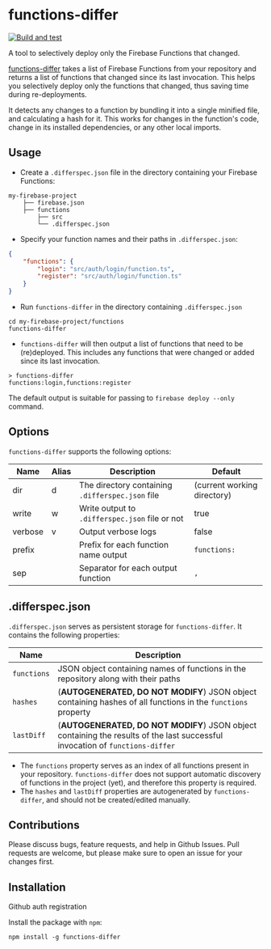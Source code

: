 # functions-differ

[![Build and test](https://github.com/haroldadmin/functions-differ/actions/workflows/build-test.yml/badge.svg)](https://github.com/haroldadmin/functions-differ/actions/workflows/build-test.yml)

A tool to selectively deploy only the Firebase Functions that changed.

[functions-differ](https://www.npmjs.com/package/functions-differ) takes a list of Firebase Functions from your repository and returns a list of functions that changed since its last invocation.
This helps you selectively deploy only the functions that changed, thus saving time during re-deployments.

It detects any changes to a function by bundling it into a single minified file, and calculating a hash for it. This works for changes in the function's code, change in its installed dependencies, or any other local imports.

## Usage

-   Create a `.differspec.json` file in the directory containing your Firebase Functions:

```shell
my-firebase-project
    ├── firebase.json
    ├── functions
        ├── src
        └── .differspec.json
```

-   Specify your function names and their paths in `.differspec.json`:

```json
{
    "functions": {
        "login": "src/auth/login/function.ts",
        "register": "src/auth/login/function.ts"
    }
}
```

-   Run `functions-differ` in the directory containing `.differspec.json`

```shell
cd my-firebase-project/functions
functions-differ
```

-   `functions-differ` will then output a list of functions that need to be (re)deployed. This includes any functions that were changed or added since its last invocation.

```shell
> functions-differ
functions:login,functions:register
```

The default output is suitable for passing to `firebase deploy --only` command.

## Options

`functions-differ` supports the following options:

| Name    | Alias | Description                                      | Default                     |
| ------- | ----- | ------------------------------------------------ | --------------------------- |
| dir     | d     | The directory containing `.differspec.json` file | (current working directory) |
| write   | w     | Write output to `.differspec.json` file or not   | true                        |
| verbose | v     | Output verbose logs                              | false                       |
| prefix  |       | Prefix for each function name output             | `functions:`                |
| sep     |       | Separator for each output function               | `,`                         |

## .differspec.json

`.differspec.json` serves as persistent storage for `functions-differ`. It contains the following properties:

| Name        | Description                                                                                                                   |
| ----------- | ----------------------------------------------------------------------------------------------------------------------------- |
| `functions` | JSON object containing names of functions in the repository along with their paths                                            |
| `hashes`    | (**AUTOGENERATED, DO NOT MODIFY**) JSON object containing hashes of all functions in the `functions` property                 |
| `lastDiff`  | (**AUTOGENERATED, DO NOT MODIFY**) JSON object containing the results of the last successful invocation of `functions-differ` |

-   The `functions` property serves as an index of all functions present in your repository. `functions-differ` does not support automatic discovery of functions in the project (yet), and therefore this property is required.
-   The `hashes` and `lastDiff` properties are autogenerated by `functions-differ`, and should not be created/edited manually.

## Contributions

Please discuss bugs, feature requests, and help in Github Issues. Pull requests are welcome, but please make sure to open an issue for your changes first.

## Installation

Github auth registration

Install the package with `npm`:

`npm install -g functions-differ`

